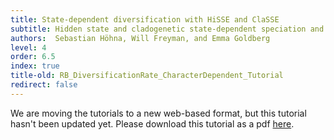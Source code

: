 ```yaml
---
title: State-dependent diversification with HiSSE and ClaSSE
subtitle: Hidden state and cladogenetic state-dependent speciation and extinction (HiSSE & ClaSSE) branching process
authors:  Sebastian Höhna, Will Freyman, and Emma Goldberg
level: 4
order: 6.5
index: true
title-old: RB_DiversificationRate_CharacterDependent_Tutorial
redirect: false
---
```


We are moving the tutorials to a new web-based format, but this tutorial hasn't been updated yet.
Please download this tutorial as a pdf <a href="https://github.com/revbayes/revbayes_tutorial/raw/master/tutorial_TeX/RB_DiversificationRate_CharacterDependent_Tutorial/RB_DiversificationRate_CharacterDependent_Tutorial.pdf">here</a>.
